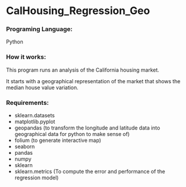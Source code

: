 # CalHousing_Regression_Geo

### Programing Language:
Python


### How it works:
This program runs an analysis of the California housing market. <br>

It starts with a geographical representation of the market that shows the median house value variation.

### Requirements:
* sklearn.datasets 
* matplotlib.pyplot 
* geopandas (to transform the longitude and latitude data into geographical data for python to make sense of)
* folium  (to generate interactive map)
* seaborn
* pandas
* numpy
* sklearn
* sklearn.metrics (To compute the error and performance of the regression model)
